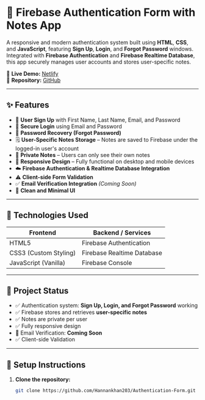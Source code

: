 # 🔐 Firebase Authentication Form with Notes App

A responsive and modern authentication system built using **HTML**, **CSS**, and **JavaScript**, featuring **Sign Up**, **Login**, and **Forgot Password** windows. Integrated with **Firebase Authentication** and **Firebase Realtime Database**, this app securely manages user accounts and stores user-specific notes.

🔗 **Live Demo:** [Netlify](https://authentication-form-203.netlify.app/)  
📂 **Repository:** [GitHub](https://github.com/Hannankhan203/Authentication-Form.git)

---

## ✨ Features

- 🔐 **User Sign Up** with First Name, Last Name, Email, and Password  
- 🔑 **Secure Login** using Email and Password  
- 📩 **Password Recovery (Forgot Password)**  
- 🗒️ **User-Specific Notes Storage** – Notes are saved to Firebase under the logged-in user's account  
- 🚫 **Private Notes** – Users can only see their own notes  
- 📱 **Responsive Design** – Fully functional on desktop and mobile devices  
- ☁️ **Firebase Authentication & Realtime Database Integration**  
- ⚠️ **Client-side Form Validation**  
- ✅ **Email Verification Integration** *(Coming Soon)*  
- 🎨 **Clean and Minimal UI**

---

## 🧰 Technologies Used

| Frontend               | Backend / Services         |
| ---------------------- | -------------------------- |
| HTML5                  | Firebase Authentication    |
| CSS3 (Custom Styling)  | Firebase Realtime Database |
| JavaScript (Vanilla)   | Firebase Console           |

---

## 📌 Project Status

- ✅ Authentication system: **Sign Up, Login, and Forgot Password** working  
- ✅ Firebase stores and retrieves **user-specific notes**  
- ✅ Notes are private per user  
- ✅ Fully responsive design  
- 🚧 Email Verification: **Coming Soon**  
- ✅ Client-side Validation

---

## 🚀 Setup Instructions

1. **Clone the repository:**
   ```bash
   git clone https://github.com/Hannankhan203/Authentication-Form.git
